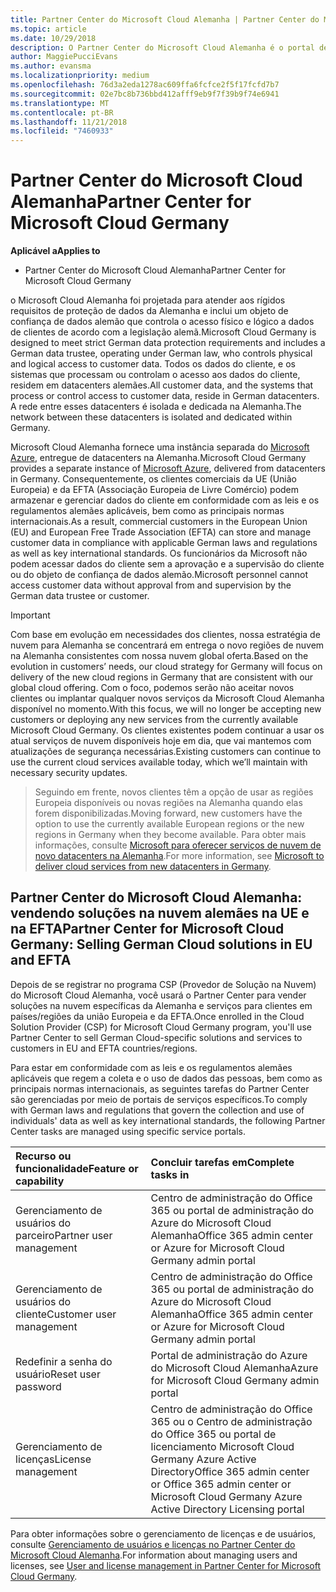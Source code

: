 ```yaml
---
title: Partner Center do Microsoft Cloud Alemanha | Partner Center do Microsoft Cloud Alemanha
ms.topic: article
ms.date: 10/29/2018
description: O Partner Center do Microsoft Cloud Alemanha é o portal de negócios para parceiros da Microsoft que querem oferecer soluções na nuvem da Microsoft para clientes em países da UE e da EFTA. o Microsoft Cloud Alemanha garante que os dados do seu cliente residem na Alemanha e um objeto de confiança de dados alemão designado controla o acesso a eles. Os clientes comerciais da UE (União Europeia) e da EFTA (Associação Europeia de Livre Comércio) podem armazenar e gerenciar dados do cliente em conformidade com as leis e os regulamentos alemães aplicáveis, bem como as principais normas internacionais. A Microsoft não pode acessar dados do cliente sem a aprovação e a supervisão do cliente ou do objeto de confiança de dados alemão.
author: MaggiePucciEvans
ms.author: evansma
ms.localizationpriority: medium
ms.openlocfilehash: 76d3a2eda1278ac609ffa6fcfce2f5f17fcfd7b7
ms.sourcegitcommit: 02e7bc8b736bbd412afff9eb9f7f39b9f74e6941
ms.translationtype: MT
ms.contentlocale: pt-BR
ms.lasthandoff: 11/21/2018
ms.locfileid: "7460933"
---
```

# <a name="partner-center-for-microsoft-cloud-germany"></a><span data-ttu-id="03d3c-106">Partner Center do Microsoft Cloud Alemanha</span><span class="sxs-lookup"><span data-stu-id="03d3c-106">Partner Center for Microsoft Cloud Germany</span></span>

**<span data-ttu-id="03d3c-107">Aplicável a</span><span class="sxs-lookup"><span data-stu-id="03d3c-107">Applies to</span></span>**

-  <span data-ttu-id="03d3c-108">Partner Center do Microsoft Cloud Alemanha</span><span class="sxs-lookup"><span data-stu-id="03d3c-108">Partner Center for Microsoft Cloud Germany</span></span>

<span data-ttu-id="03d3c-109">o Microsoft Cloud Alemanha foi projetada para atender aos rígidos requisitos de proteção de dados da Alemanha e inclui um objeto de confiança de dados alemão que controla o acesso físico e lógico a dados de clientes de acordo com a legislação alemã.</span><span class="sxs-lookup"><span data-stu-id="03d3c-109">Microsoft Cloud Germany is designed to meet strict German data protection requirements and includes a German data trustee, operating under German law, who controls physical and logical access to customer data.</span></span> <span data-ttu-id="03d3c-110">Todos os dados do cliente, e os sistemas que processam ou controlam o acesso aos dados do cliente, residem em datacenters alemães.</span><span class="sxs-lookup"><span data-stu-id="03d3c-110">All customer data, and the systems that process or control access to customer data, reside in German datacenters.</span></span> <span data-ttu-id="03d3c-111">A rede entre esses datacenters é isolada e dedicada na Alemanha.</span><span class="sxs-lookup"><span data-stu-id="03d3c-111">The network between these datacenters is isolated and dedicated within Germany.</span></span>

<span data-ttu-id="03d3c-112">Microsoft Cloud Alemanha fornece uma instância separada do [Microsoft Azure](https://go.microsoft.com/fwlink/?linkid=847992), entregue de datacenters na Alemanha.</span><span class="sxs-lookup"><span data-stu-id="03d3c-112">Microsoft Cloud Germany provides a separate instance of [Microsoft Azure](https://go.microsoft.com/fwlink/?linkid=847992), delivered from datacenters in Germany.</span></span> <span data-ttu-id="03d3c-113">Consequentemente, os clientes comerciais da UE (União Europeia) e da EFTA (Associação Europeia de Livre Comércio) podem armazenar e gerenciar dados do cliente em conformidade com as leis e os regulamentos alemães aplicáveis, bem como as principais normas internacionais.</span><span class="sxs-lookup"><span data-stu-id="03d3c-113">As a result, commercial customers in the European Union (EU) and European Free Trade Association (EFTA) can store and manage customer data in compliance with applicable German laws and regulations as well as key international standards.</span></span> <span data-ttu-id="03d3c-114">Os funcionários da Microsoft não podem acessar dados do cliente sem a aprovação e a supervisão do cliente ou do objeto de confiança de dados alemão.</span><span class="sxs-lookup"><span data-stu-id="03d3c-114">Microsoft personnel cannot access customer data without approval from and supervision by the German data trustee or customer.</span></span>

>[!IMPORTANT]
><span data-ttu-id="03d3c-115">Com base em evolução em necessidades dos clientes, nossa estratégia de nuvem para Alemanha se concentrará em entrega o novo regiões de nuvem na Alemanha consistentes com nossa nuvem global oferta.</span><span class="sxs-lookup"><span data-stu-id="03d3c-115">Based on the evolution in customers’ needs, our cloud strategy for Germany will focus on delivery of the new cloud regions in Germany that are consistent with our global cloud offering.</span></span> <span data-ttu-id="03d3c-116">Com o foco, podemos serão não aceitar novos clientes ou implantar qualquer novos serviços da Microsoft Cloud Alemanha disponível no momento.</span><span class="sxs-lookup"><span data-stu-id="03d3c-116">With this focus, we will no longer be accepting new customers or deploying any new services from the currently available Microsoft Cloud Germany.</span></span> <span data-ttu-id="03d3c-117">Os clientes existentes podem continuar a usar os atual serviços de nuvem disponíveis hoje em dia, que vai mantemos com atualizações de segurança necessárias.</span><span class="sxs-lookup"><span data-stu-id="03d3c-117">Existing customers can continue to use the current cloud services available today, which we’ll maintain with necessary security updates.</span></span> 

><span data-ttu-id="03d3c-118">Seguindo em frente, novos clientes têm a opção de usar as regiões Europeia disponíveis ou novas regiões na Alemanha quando elas forem disponibilizadas.</span><span class="sxs-lookup"><span data-stu-id="03d3c-118">Moving forward, new customers have the option to use the currently available European regions or the new regions in Germany when they become available.</span></span> <span data-ttu-id="03d3c-119">Para obter mais informações, consulte [Microsoft para oferecer serviços de nuvem de novo datacenters na Alemanha](https://news.microsoft.com/europe/2018/08/31/microsoft-to-deliver-cloud-services-from-new-datacentres-in-germany-in-2019-to-meet-evolving-customer-needs/).</span><span class="sxs-lookup"><span data-stu-id="03d3c-119">For more information, see [Microsoft to deliver cloud services from new datacenters in Germany](https://news.microsoft.com/europe/2018/08/31/microsoft-to-deliver-cloud-services-from-new-datacentres-in-germany-in-2019-to-meet-evolving-customer-needs/).</span></span> 


## <a name="partner-center-for-microsoft-cloud-germany-selling-german-cloud-solutions-in-eu-and-efta"></a><span data-ttu-id="03d3c-120">Partner Center do Microsoft Cloud Alemanha: vendendo soluções na nuvem alemães na UE e na EFTA</span><span class="sxs-lookup"><span data-stu-id="03d3c-120">Partner Center for Microsoft Cloud Germany: Selling German Cloud solutions in EU and EFTA</span></span>

<span data-ttu-id="03d3c-121">Depois de se registrar no programa CSP (Provedor de Solução na Nuvem) do Microsoft Cloud Alemanha, você usará o Partner Center para vender soluções na nuvem específicas da Alemanha e serviços para clientes em países/regiões da união Europeia e da EFTA.</span><span class="sxs-lookup"><span data-stu-id="03d3c-121">Once enrolled in the Cloud Solution Provider (CSP) for Microsoft Cloud Germany program, you'll use Partner Center to sell German Cloud-specific solutions and services to customers in EU and EFTA countries/regions.</span></span> 

<span data-ttu-id="03d3c-122">Para estar em conformidade com as leis e os regulamentos alemães aplicáveis que regem a coleta e o uso de dados das pessoas, bem como as principais normas internacionais, as seguintes tarefas do Partner Center são gerenciadas por meio de portais de serviços específicos.</span><span class="sxs-lookup"><span data-stu-id="03d3c-122">To comply with German laws and regulations that govern the collection and use of individuals' data as well as key international standards, the following Partner Center tasks are managed using specific service portals.</span></span> 

<span data-ttu-id="03d3c-123">Recurso ou funcionalidade</span><span class="sxs-lookup"><span data-stu-id="03d3c-123">Feature or capability</span></span> | <span data-ttu-id="03d3c-124">Concluir tarefas em</span><span class="sxs-lookup"><span data-stu-id="03d3c-124">Complete tasks in</span></span>
:--- | :---
<span data-ttu-id="03d3c-125">Gerenciamento de usuários do parceiro</span><span class="sxs-lookup"><span data-stu-id="03d3c-125">Partner user management</span></span> | <span data-ttu-id="03d3c-126">Centro de administração do Office 365 ou portal de administração do Azure do Microsoft Cloud Alemanha</span><span class="sxs-lookup"><span data-stu-id="03d3c-126">Office 365 admin center or Azure for Microsoft Cloud Germany admin portal</span></span>
<span data-ttu-id="03d3c-127">Gerenciamento de usuários do cliente</span><span class="sxs-lookup"><span data-stu-id="03d3c-127">Customer user management</span></span> | <span data-ttu-id="03d3c-128">Centro de administração do Office 365 ou portal de administração do Azure do Microsoft Cloud Alemanha</span><span class="sxs-lookup"><span data-stu-id="03d3c-128">Office 365 admin center or Azure for Microsoft Cloud Germany admin portal</span></span>
<span data-ttu-id="03d3c-129">Redefinir a senha do usuário</span><span class="sxs-lookup"><span data-stu-id="03d3c-129">Reset user password</span></span> | <span data-ttu-id="03d3c-130">Portal de administração do Azure do Microsoft Cloud Alemanha</span><span class="sxs-lookup"><span data-stu-id="03d3c-130">Azure for Microsoft Cloud Germany admin portal</span></span>
<span data-ttu-id="03d3c-131">Gerenciamento de licenças</span><span class="sxs-lookup"><span data-stu-id="03d3c-131">License management</span></span> | <span data-ttu-id="03d3c-132">Centro de administração do Office 365 ou o Centro de administração do Office 365 ou portal de licenciamento Microsoft Cloud Germany Azure Active Directory</span><span class="sxs-lookup"><span data-stu-id="03d3c-132">Office 365 admin center or Office 365 admin center or Microsoft Cloud Germany Azure Active Directory Licensing portal</span></span>


<span data-ttu-id="03d3c-133">Para obter informações sobre o gerenciamento de licenças e de usuários, consulte [Gerenciamento de usuários e licenças no Partner Center do Microsoft Cloud Alemanha](user-management-in-partner-center-for-microsoft-cloud-germany.md).</span><span class="sxs-lookup"><span data-stu-id="03d3c-133">For information about managing users and licenses, see [User and license management in Partner Center for Microsoft Cloud Germany](user-management-in-partner-center-for-microsoft-cloud-germany.md).</span></span>


